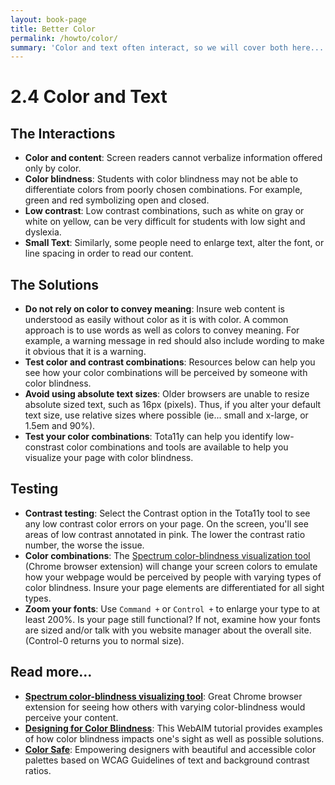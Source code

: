 ```yaml
---
layout: book-page
title: Better Color
permalink: /howto/color/
summary: 'Color and text often interact, so we will cover both here...'
---
```


# 2.4 Color and Text

## The Interactions

* **Color and content**: Screen readers cannot verbalize information offered only by color.
* **Color blindness**: Students with color blindness may not be able to differentiate colors from poorly chosen combinations. For example, green and red symbolizing open and closed.
* **Low contrast**: Low contrast combinations, such as white on gray or white on yellow, can be very difficult for students with low sight and dyslexia.
* **Small Text**: Similarly, some people need to enlarge text, alter the font, or line spacing in order to read our content.

## The Solutions

* **Do not rely on color to convey meaning**: Insure web content is understood as easily without color as it is with color. A common approach is to use words as well as colors to convey meaning. For example, a warning message in red should also include wording to make it obvious that it is a warning.
* **Test color and contrast combinations**: Resources below can help you see how your color combinations will be perceived by someone with color blindness.
* **Avoid using absolute text sizes**: Older browsers are unable to resize absolute sized text, such as 16px \(pixels\). Thus, if you alter your default text size, use relative sizes where possible \(ie... small and x-large, or 1.5em and 90%\).
* **Test your color combinations**: Tota11y can help you identify low-constrast color combinations and tools are available to help you visualize your page with color blindness.

## Testing

* **Contrast testing**: Select the Contrast option in the Tota11y tool to see any low contrast color errors on your page. On the screen, you'll see areas of low contrast annotated in pink. The lower the contrast ratio number, the worse the issue.
* **Color combinations**: The [Spectrum color-blindness visualization tool](https://chrome.google.com/webstore/detail/spectrum/ofclemegkcmilinpcimpjkfhjfgmhieb?hl=en) \(Chrome browser extension\) will change your screen colors to emulate how your webpage would be perceived by people with varying types of color blindness. Insure your page elements are differentiated for all sight types.
* **Zoom your fonts**: Use `Command +` or `Control +` to enlarge your type to at least 200%.  Is your page still functional? If not, examine how your fonts are sized and/or talk with you website manager about the overall site. \(Control-0 returns you to normal size\).

## Read more...

* [**Spectrum color-blindness visualizing tool**](https://chrome.google.com/webstore/detail/spectrum/ofclemegkcmilinpcimpjkfhjfgmhieb?hl=en): Great Chrome browser extension for seeing how others with varying color-blindness would perceive your content.
* [**Designing for Color Blindness**](http://webaim.org/articles/visual/colorblind): This WebAIM tutorial provides examples of how color blindness impacts one's sight as well as possible solutions.
* [**Color Safe**](http://colorsafe.co/): Empowering designers with beautiful and accessible color palettes based on WCAG Guidelines of text and background contrast ratios.
